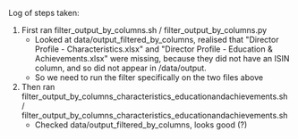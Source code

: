 Log of steps taken:
1. First ran filter_output_by_columns.sh / filter_output_by_columns.py
    - Looked at data/output_filtered_by_columns, realised that "Director Profile - Characteristics.xlsx" and "Director Profile - Education & Achievements.xlsx" were missing, because they did not have an ISIN column, and so did not appear in /data/output.
    - So we need to run the filter specifically on the two files above 
2. Then ran filter_output_by_columns_characteristics_educationandachievements.sh / filter_output_by_columns_characteristics_educationandachievements.sh
    - Checked data/output_filtered_by_columns, looks good (?)
